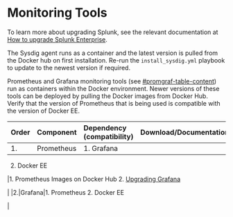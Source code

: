 # Monitoring Tools

To learn more about upgrading Splunk, see the relevant documentation at [How to upgrade Splunk Enterprise](http://docs.splunk.com/Documentation/Splunk/7.1.2/Installation/HowtoupgradeSplunk).

The Sysdig agent runs as a container and the latest version is pulled from the Docker hub on first installation. Re-run the `install_sysdig.yml` playbook to update to the newest version if required.

Prometheus and Grafana monitoring tools \(see [\#promgraf-table-content](#promgraf-table-content)\) run as containers within the Docker environment. Newer versions of these tools can be deployed by pulling the Docker images from Docker Hub. Verify that the version of Prometheus that is being used is compatible with the version of Docker EE.

|Order|Component|Dependency \(compatibility\)|Download/Documentation|
|:----|:--------|:---------------------------|:---------------------|
|1.|Prometheus|1.  Grafana
2.  Docker EE

|1.  Prometheus Images on Docker Hub
2.  [Upgrading Grafana](http://docs.grafana.org/installation/upgrading/)

|
|2.|Grafana|1.  Prometheus
2.  Docker EE

|
